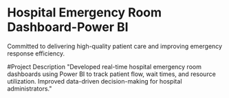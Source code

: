 # Hospital Emergency Room Dashboard-Power BI
Committed to delivering high-quality patient care and improving emergency response efficiency.

#Project Description
"Developed real-time hospital emergency room dashboards using Power BI to track patient flow, wait times, and resource utilization. Improved data-driven decision-making for hospital administrators."
